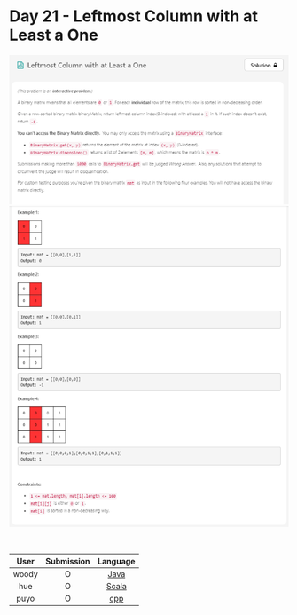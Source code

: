 # Day 21 - Leftmost Column with at Least a One

![](../images/21-leftmost-column-with-at-least-a-one-1.png)
![](../images/21-leftmost-column-with-at-least-a-one-2.png)

<br>

User  | Submission | Language
:--:  | :--------: | :-----:
woody | O          | [Java](./woody.md)
hue   | O          | [Scala](./hue.scala)
puyo   | O          | [cpp](./puyo.cpp)